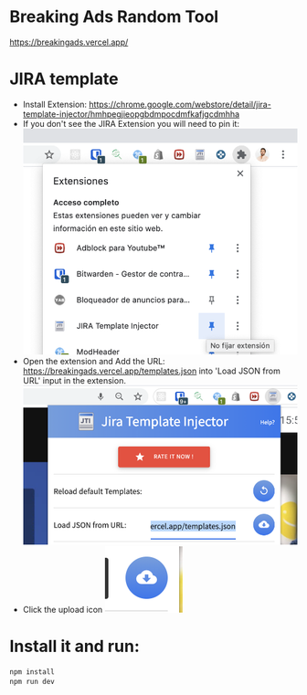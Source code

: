 # Breaking Ads Random Tool
https://breakingads.vercel.app/

# JIRA template

- Install Extension: https://chrome.google.com/webstore/detail/jira-template-injector/hmhpegjieopgbdmpocdmfkafjgcdmhha
- If you don't see the JIRA Extension you will need to pin it:
![./public/3.png](./public/3.png)
- Open the extension and Add the URL: https://breakingads.vercel.app/templates.json into 'Load JSON from URL' input in the extension.
![./public/1.png](./public/1.png)
- Click the upload icon ![./public/2.png](./public/2.png)

# Install it and run:
```bash
npm install
npm run dev
```
